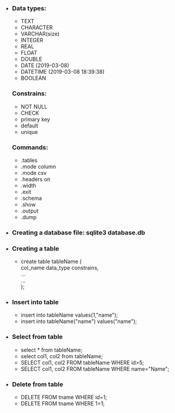 <ul>
<li>
<h3>Data types:</h3>
<ul>
<li>TEXT</li>
<li>CHARACTER</li>
<li>VARCHAR(size)</li>
<li>INTEGER</li>
<li>REAL</li>
<li>FLOAT</li>
<li>DOUBLE</li>
<li>DATE (2019-03-08)</li>
<li>DATETIME (2019-03-08 18:39:38)</li>
<li>BOOLEAN</li>
</ul>
</li>

<h3>Constrains:</h3>
<ul>
<li>NOT NULL</li>
<li>CHECK</li>
<li>primary key</li>
<li>default</li>
<li>unique</li>
</ul>

<h3>Commands:</h3>
<ul>
<li>.tables</li>
<li>.mode column</li>
<li>.mode csv</li>
<li>.headers on</li>
<li>.width</li>
<li>.exit</li>
<li>.schema</li>
<li>.show</li>
<li>.output</li>
<li>.dump</li>
</ul>



<li>
	<h3>Creating a database file: sqlite3 database.db</h3>
</li>

<li><h3>Creating a table</h3>
<ul><li>create table tableName (<br>
	col_name data_type constrains,<br>
	...<br>
	...<br>
);</li></ul>
</li>

<li><h3>Insert into table</h3>
	<ul>
		<li>insert into tableName values(1,"name");</li>
		<li>insert into tableName("name") values("name");</li>
	</ul>
</li>

<li><h3>Select from table</h3></li>
	<ul>
		<li>select * from tableName;</li>
		<li>select col1, col2 from tableName;</li>
		<li>SELECT col1, col2 FROM tableName WHERE id>5;</li>
		<li>SELECT col1, col2 FROM tableName WHERE name="Name";</li>
	</ul>

<li><h3>Delete from table</h3>
	<ul>
		<li>DELETE FROM tname WHERE id=1;</li>
		<li>DELETE FROM tname WHERE 1=1;</li>
	</ul>
</li>


</ul>